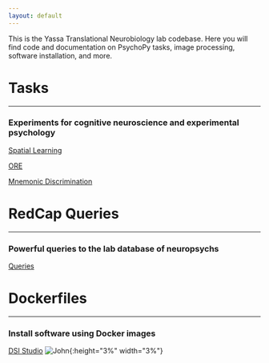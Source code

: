 ```yaml
---
layout: default
---
```


This is the Yassa Translational Neurobiology lab codebase. Here you will find code and documentation on PsychoPy tasks, image processing, software installation, and more.


# Tasks

* * *

### Experiments for cognitive neuroscience and experimental psychology

[Spatial Learning]()

[ORE]()

[Mnemonic Discrimination]()

# RedCap Queries

* * *

### Powerful queries to the lab database of neuropsychs

[Queries](https://github.com/yassalab/RedCapQueries)

# Dockerfiles

***

### Install software using Docker images

[DSI Studio](https://github.com/yassalab/docker_dsi_studio) ![John](https://avatars2.githubusercontent.com/u/12417002?s=400&v=4){:height="3%" width="3%"}
